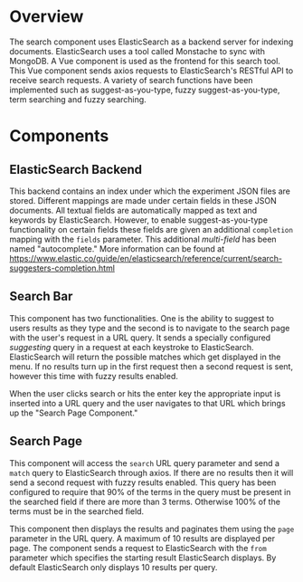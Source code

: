 # Overview
The search component uses ElasticSearch as a backend server for indexing documents. ElasticSearch uses a tool called Monstache to sync with MongoDB. A Vue component is used as the frontend for this search tool. This Vue component sends axios requests to ElasticSearch's RESTful API to receive search requests. A variety of search functions have been implemented such as suggest-as-you-type, fuzzy suggest-as-you-type, term searching and fuzzy searching.

# Components

## ElasticSearch Backend
This backend contains an index under which the experiment JSON files are stored. Different mappings are made under certain fields in these JSON documents. All textual fields are automatically mapped as text and keywords by ElasticSearch. However, to enable suggest-as-you-type functionality on certain fields these fields are given an additional `completion` mapping with the `fields` parameter. This additional *multi-field* has been named "autocomplete." More information can be found at https://www.elastic.co/guide/en/elasticsearch/reference/current/search-suggesters-completion.html

## Search Bar 
This component has two functionalities. One is the ability to suggest to users results as they type and the second is to navigate to the search page with the user's request in a URL query. It sends a specially configured *suggesting* query in a request at each keystroke to ElasticSearch. ElasticSearch will return the possible matches which get displayed in the menu. If no results turn up in the first request then a second request is sent, however this time with fuzzy results enabled. 

When the user clicks search or hits the enter key the appropriate input is inserted into a URL query and the user navigates to that URL which brings up the "Search Page Component."

## Search Page
This component will access the `search` URL query parameter and send a `match` query to ElasticSearch through axios. If there are no results then it will send a second request with fuzzy results enabled. This query has been configured to require that 90% of the terms in the query must be present in the searched field if there are more than 3 terms. Otherwise 100% of the terms must be in the searched field.

This component then displays the results and paginates them using the `page` parameter in the URL query. A maximum of 10 results are displayed per page. The component sends a request to ElasticSearch with the `from` parameter which specifies the starting result ElasticSearch displays. By default ElasticSearch only displays 10 results per query.

